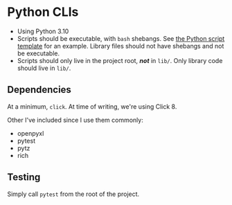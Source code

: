 # Python CLIs

- Using Python 3.10
- Scripts should be executable, with `bash` shebangs. See
  [the Python script template](lib/__script_template.py) for an example. Library files should
  not have shebangs and not be executable.
- Scripts should only live in the project root, **_not_** in `lib/`. Only library code should live
  in `lib/`.

## Dependencies

At a minimum, `click`. At time of writing, we're using Click 8.

Other I've included since I use them commonly:

- openpyxl
- pytest
- pytz
- rich

## Testing

Simply call `pytest` from the root of the project.
